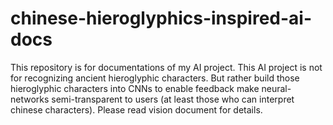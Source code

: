 # chinese-hieroglyphics-inspired-ai-docs
This repository is for documentations of my AI project. 
This AI project is not for recognizing ancient hieroglyphic characters. But rather build those hieroglyphic characters into CNNs to enable feedback make neural-networks semi-transparent to users (at least those who can interpret chinese characters). 
Please read vision document for details.
